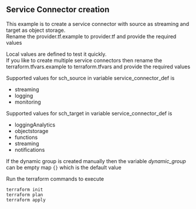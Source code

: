 ## Service Connector creation

This example is to create a service connector with source as streaming and target as object storage.    
Rename the provider.tf.example to provider.tf and provide the required values   
  
Local values are defined to test it quickly.   
If you like to create multiple service connectors then rename the terraform.tfvars.example to terraform.tfvars and provide the required values   

Supported values for sch_source in variable service_connector_def is     
- streaming     
- logging      
- monitoring    

Supported values for sch_target in variable service_connector_def is     
- loggingAnalytics      
- objectstorage
- functions
- streaming
- notifications

If the dynamic group is created manually then the variable *dynamic_group* can be empty map `{}` which is the default value 

Run the terraform commands to execute 
```console
terraform init
terraform plan
terraform apply
```